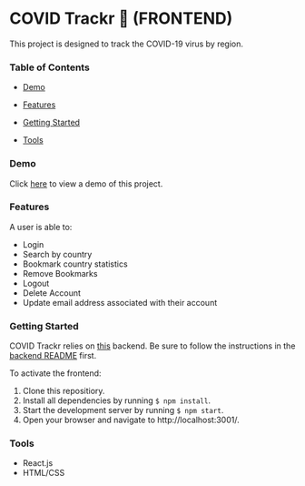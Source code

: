 # COVID Trackr 🦠 (FRONTEND)
This project is designed to track the COVID-19 virus by region.

### Table of Contents
- [Demo](#demo)

- [Features](#features)

- [Getting Started](#getting-started)

- [Tools](#tools)

### Demo
Click [here](https://www.youtube.com/watch?v=lVbZpYMkt3s&feature=youtu.be&ab_channel=JackTawil) to view a demo of this project.

### Features
A user is able to:
- Login
- Search by country
- Bookmark country statistics
- Remove Bookmarks
- Logout
- Delete Account
- Update email address associated with their account

### Getting Started
COVID Trackr relies on [this](https://github.com/Jackmt9/covid_trackr) backend. Be sure to follow the instructions in the [backend README](https://github.com/Jackmt9/covid_trackr/blob/master/README.md) first.

To activate the frontend:
1. Clone this repositiory.
2. Install all dependencies by running ```$ npm install```.
3. Start the development server by running ```$ npm start```.
4. Open your browser and navigate to http://localhost:3001/.

### Tools
- React.js
- HTML/CSS
